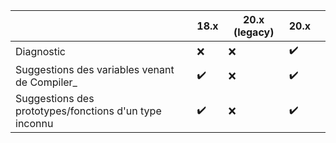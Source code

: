 |                                                        | 18.x | 20.x (legacy) | 20.x  |   |
|--------------------------------------------------------|------|---------------|---|---|
| Diagnostic                                             | ❌   | ❌           |  ✔️ |   |
| Suggestions des variables venant de Compiler_          |  ✔️  | ❌           |  ✔️ |   |
| Suggestions des prototypes/fonctions d'un type inconnu |  ✔️  | ❌           |  ✔️ |   |